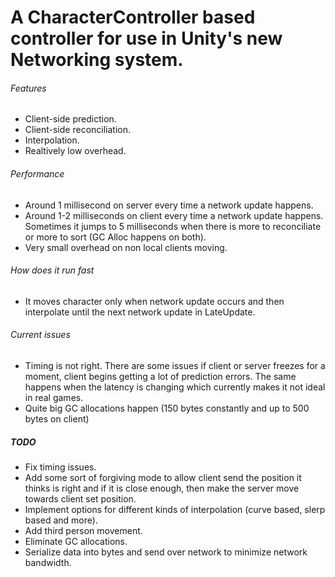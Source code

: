 # A CharacterController based controller for use in Unity's new Networking system.

###### Features
- Client-side prediction.
- Client-side reconciliation.
- Interpolation.
- Realtively low overhead.

###### Performance
- Around 1 millisecond on server every time a network update happens.
- Around 1-2 milliseconds on client every time a network update happens. Sometimes it jumps to 5 milliseconds when there is more to reconciliate or more to sort (GC Alloc happens on both).
- Very small overhead on non local clients moving.

###### How does it run fast
- It moves character only when network update occurs and then interpolate until the next network update in LateUpdate.

###### Current issues
- Timing is not right. There are some issues if client or server freezes for a moment, client begins getting a lot of prediction errors. The same happens when the latency is changing which currently makes it not ideal in real games.
- Quite big GC allocations happen (150 bytes constantly and up to 500 bytes on client)

##### TODO
- Fix timing issues.
- Add some sort of forgiving mode to allow client send the position it thinks is right and if it is close enough, then make the server move towards client set position.
- Implement options for different kinds of interpolation (curve based, slerp based and more).
- Add third person movement.
- Eliminate GC allocations.
- Serialize data into bytes and send over network to minimize network bandwidth.

